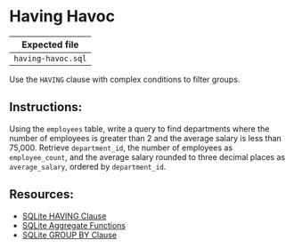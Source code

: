 # Having Havoc

| Expected file |
| ------------- |
| `having-havoc.sql` |

Use the `HAVING` clause with complex conditions to filter groups.

## Instructions:

Using the `employees` table, write a query to find departments where the number of employees is greater than 2 and the average salary is less than 75,000. Retrieve `department_id`, the number of employees as `employee_count`, and the average salary rounded to three decimal places as `average_salary`, ordered by `department_id`.

## Resources:

- [SQLite HAVING Clause](https://www.sqlitetutorial.net/sqlite-having/)
- [SQLite Aggregate Functions](https://www.sqlite.org/lang_aggfunc.html)
- [SQLite GROUP BY Clause](https://www.sqlitetutorial.net/sqlite-group-by/)
